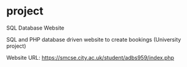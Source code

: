 # project
SQL Database Website

SQL and PHP database driven website to create bookings (University project)


Website URL: https://smcse.city.ac.uk/student/adbs959/index.php